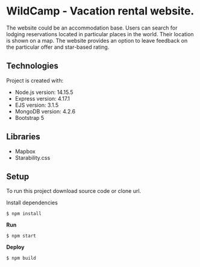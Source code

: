 # WildCamp - Vacation rental website.

The website could be an accommodation base. Users can search for lodging reservations located in particular places in the world. Their location is shown on a map. The website provides an option to leave feedback on the particular offer and star-based rating.

## Technologies
Project is created with:

- Node.js version: 14.15.5
- Express version: 4.17.1
- EJS version: 3.1.5
- MongoDB version: 4.2.6
- Bootstrap 5

## Libraries

- Mapbox
- Starability.css

## Setup
To run this project download source code or clone url.

Install dependencies
```
$ npm install
```
**Run**
```
$ npm start
```
**Deploy**
```
$ npm build
```
